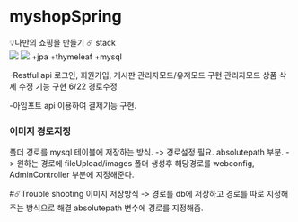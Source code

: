 # myshopSpring
 💡나만의 쇼핑몰 만들기
☄️ stack
<br>
<img src= "https://img.shields.io/badge/Java-007396?style=flat-square&logo=java&logoColor=white"
	>
<img src= "https://img.shields.io/badge/Spring-6DB33F?style=flat-square&logo=Spring&logoColor=white">
   +jpa
   +thymeleaf
   +mysql

-Restful api
 로그인, 회원가입, 게시판
 관리자모드/유저모드 구현
 관리자모드 상품 삭제 수정 기능 구현
 6/22 경로수정

-아임포트 api 이용하여 결제기능 구현.

<h3>이미지 경로지정</h3>
폴더 경로를 mysql 테이블에 저장하는 방식.
-> 경로설정 필요. absolutepath 부분.
-> 원하는 경로에 fileUpload/images 폴더 생성후 해당경로를 webconfig, AdminController 부분에 지정해준다.

#☄️Trouble shooting
이미지 저장방식
-> 경로를 db에 저장하고 경로를 따로 지정해주는 방식으로 해결
absolutepath 변수에 경로를 지정해줌.
